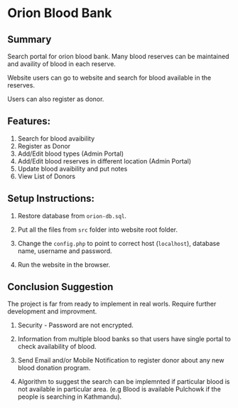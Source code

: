 # Orion Blood Bank

## Summary
Search portal for orion blood bank. Many blood reserves can be maintained
and availity of blood in each reserve.

Website users can go to website and search for blood available in the reserves.

Users can also register as donor.


## Features:
1. Search for blood avaibility
2. Register as Donor
3. Add/Edit blood types (Admin Portal)
4. Add/Edit blood reserves in different location (Admin Portal)
5. Update blood avaibility and put notes
6. View List of Donors


## Setup Instructions:

1. Restore database from `orion-db.sql`.

1. Put all the files from `src` folder into website root folder.

1. Change the `config.php` to point to correct host (`localhost`), database name, username and password.

1. Run the website in the browser.


## Conclusion Suggestion
The project is far from ready to implement in real worls. Require further development and improvment.

1. Security - Password are not encrypted.

2. Information from multiple blood banks so that users have single portal to check availability of blood.

3. Send Email and/or Mobile Notification to register donor about any new blood donation program.

4. Algorithm to suggest the search can be implemnted if particular blood is not available in particular area. (e.g Blood is available Pulchowk if the people is searching in Kathmandu). 